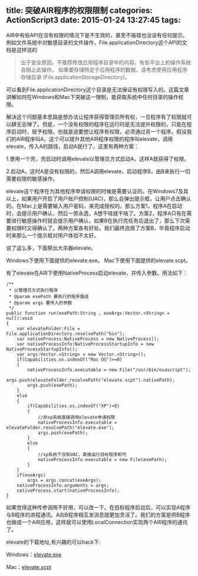 title: 突破AIR程序的权限限制
categories: ActionScript3
date: 2015-01-24 13:27:45
tags:
---
AIR中有些API在没有权限的情况下是不生效的，甚至不报错也没没有任何提示。例如文件系统中对敏感目录的文件操作，File.applicationDirectory这个API的文档是这样说的

> 出于安全原因，不推荐修改应用程序目录中的内容，有些平台上的操作系统会阻止此操作。
如果要存储特定于应用程序的数据，请考虑使用应用程序存储目录 (File.applicationStorageDirectory)。

可以看到File.applicationDirectory这个目录是无法保证有权限写入的。这篇文章讲解如何在Windows和Mac下突破这一限制，能获取系统中任何目录的操作权限。

<!--more-->

解决这个问题基本思路是想办法让程序获得管理员所有权，一旦程序有了权限就可以肆无忌惮了。但是，一个没有权限的程序在运行时是无法提升权限的，只能在程序启动时，赋予权限。也就是说要想让程序有权限，必须通过另一个程序。假设我们的AIR程序叫A，这个可以提升其他AIR程序权限的程序叫elevate，调用elevate，传入A的路径，启动A就行了。这里有两种方案：

1.使用一个壳，壳启动时调用elevate以管理员方式启动A，这样A就获得了权限。

2.启动A，这时A是没有权限的，然后A调用elevate，启动程序B，由B来执行一切需要权限的敏感操作。

elevate这个程序在为其他程序申请权限的时候是需要认证的。在Windows7及其以上，如果用户开启了用户账户控制(UAC)，那么会弹出提示框，让用户点击确认的。在Mac上是需要输入用户密码，来完成授权的。那么方案1，程序A在启动时，会提示用户确认，然后一劳永逸，A想干啥就干啥了。方案2，程序A只有在需要进行敏感操作时就会提示用户确认，如果B在执行完任务后退出了，那么下次需要权限时又得确认了。两种方案各有好处。我们最终选用了方案B，毕竟程序启动时来那么一个提示框对用户体验不太好。

说了这么多，下面祭出大杀器elevate。

Windows下使用下面提供的elevate.exe。
Mac下使用下面提供的elevate.scpt。

有了elevate在AIR下使用NativeProcess启动elevate，并传入参数。用法如下：

	/**
	 * 以管理员方式执行程序
	 * @param exePath 要执行的程序路径
	 * @param args 要传入的参数
	 */
	public function run(exePath:String , exeArgs:Vector.<String> = null):void
	{
		var elevateFolder:File = File.applicationDirectory.resolvePath("bin");
		var nativeProcess:NativeProcess = new NativeProcess();
		var nativeProcessInfo:NativeProcessStartupInfo = new NativeProcessStartupInfo();
		var args:Vector.<String> = new Vector.<String>();
		if(Capabilities.os.indexOf("Mac OS")>=0)
		{
			nativeProcessInfo.executable = new File("/usr/bin/osascript");
			args.push(elevateFolder.resolvePath("elevate.scpt").nativePath);
			args.push(exePath);
		}
		else
		{
			if(Capabilities.os.indexOf("XP")<0)
			{
				//非xp系统直接调用elevate申请权限
				nativeProcessInfo.executable = elevateFolder.resolvePath("elevate.exe");
				args.push(exePath);
			}
			else
			{
				//xp系统下没有UAC，直接运行目标程序即可
				nativeProcessInfo.executable = new File(exePath);
			}
		}
		if(exeArgs)
			args = args.concat(exeArgs);
		nativeProcessInfo.arguments = args;
		nativeProcess.start(nativeProcessInfo);
	}

如果觉得这种传参调用不好用，可以改一下。在目标程序启动后，可以实现A程序与B程序的进程通讯。A向B程序相互发消息就更加灵活了。我们的方案是把B程序也做成一个AIR应用，这样就可以使用LocalConnection实现两个AIR程序的通讯了。


elevate的下载地址,有兴趣的可以hack下:

Windows：[elevate.exe](http://xzper.qiniudn.com/2015/01/elevate.exe)

Mac：[elevate.scpt](http://xzper.qiniudn.com/2015/01/elevate.scpt)